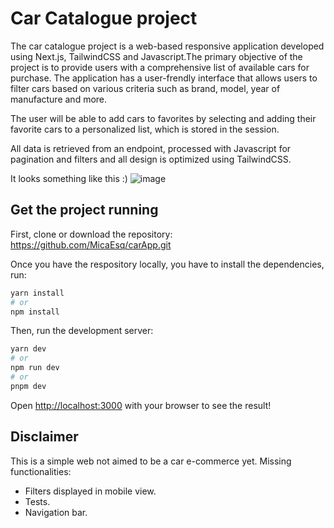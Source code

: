 # Car Catalogue project

The car catalogue project is a web-based responsive application developed using Next.js, TailwindCSS and Javascript.The primary objective of the project is to provide users with a comprehensive list of available cars for purchase. The application has a user-frendly interface that allows users to filter cars based on various criteria such as brand, model, year of manufacture and more.

The user will be able to add cars to favorites by selecting and adding their favorite cars to a personalized list, which is stored in the session.

All data is retrieved from an endpoint, processed with Javascript for pagination and filters and all design is optimized using TailwindCSS.

It looks something like this :)
![image](https://user-images.githubusercontent.com/49875535/228351521-fc7cf8d1-5475-4d99-b81f-c98eb5eb8a70.png)


## Get the project running

First, clone or download the repository: https://github.com/MicaEsq/carApp.git

Once you have the respository locally, you have to install the dependencies, run:

```bash
yarn install
# or
npm install
```

Then, run the development server:

```bash
yarn dev
# or
npm run dev
# or
pnpm dev
```

Open [http://localhost:3000](http://localhost:3000) with your browser to see the result!


## Disclaimer

This is a simple web not aimed to be a car e-commerce yet.
Missing functionalities:
 - Filters displayed in mobile view.
 - Tests.
 - Navigation bar.



